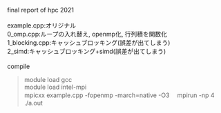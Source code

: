 final report of hpc 2021
<br>
<br>
example.cpp:オリジナル
<br>
0_omp.cpp:ループの入れ替え, openmp化, 行列積を関数化
<br>
1_blocking.cpp:キャッシュブロッキング(誤差が出てしまう)
<br>
2_simd:キャッシュブロッキング+simd(誤差が出てしまう)
<br>
<br>
compile 
> module load gcc  
> module load intel-mpi  
> mpicxx example.cpp -fopenmp -march=native -O3　 
> mpirun -np 4 ./a.out
